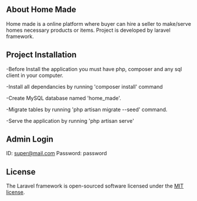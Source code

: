 ## About Home Made

Home made is a online platform where buyer can hire a seller to make/serve homes necessary products or items. Project is developed by laravel framework.

## Project Installation

-Before Install the application you must have php, composer and any sql client in your computer.

-Install all dependancies by running 'composer install' command

-Create MySQL database named 'home_made'.

-Migrate tables by running 'php artisan migrate --seed' command.

-Serve the application by running 'php artisan serve'

## Admin Login

ID: super@mail.com
Password: password

## License

The Laravel framework is open-sourced software licensed under the [MIT license](https://opensource.org/licenses/MIT).
